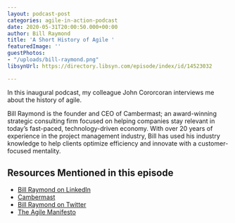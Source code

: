 ```yaml
---
layout: podcast-post
categories: agile-in-action-podcast
date: 2020-05-31T20:00:50.000+00:00
author: Bill Raymond
title: 'A Short History of Agile '
featuredImage: ''
guestPhotos:
- "/uploads/bill-raymond.png"
libsynUrl: https://directory.libsyn.com/episode/index/id/14523032

---
```

In this inaugural podcast, my colleague John Cororcoran interviews me about the history of agile.

Bill Raymond is the founder and CEO of Cambermast; an award-winning strategic consulting firm focused on helping companies stay relevant in today’s fast-paced, technology-driven economy. With over 20 years of experience in the project management industry, Bill has used his industry knowledge to help clients optimize efficiency and innovate with a customer-focused mentality.

## **Resources Mentioned in this episode**

* [Bill Raymond on LinkedIn](https://www.linkedin.com/in/williamraymond)
* [Cambermast](https://www.cambermast.com/)
* [Bill Raymond on Twitter](https://twitter.com/billraymonde)
* [The Agile Manifesto](https://agilemanifesto.org/)